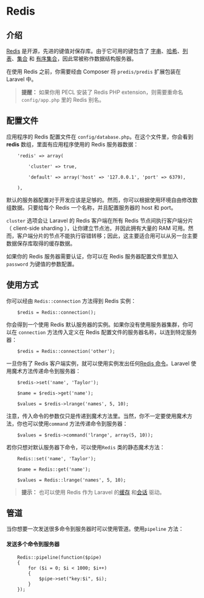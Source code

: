 # Redis

## 介绍

[Redis](http://redis.io) 是开源，先进的键值对保存库。由于它可用的键包含了 [字串](http://redis.io/topics/data-types#strings)、[哈希](http://redis.io/topics/data-types#hashes)、[列表](http://redis.io/topics/data-types#lists)、[集合](http://redis.io/topics/data-types#sets) 和 [有序集合](http://redis.io/topics/data-types#sorted-sets)，因此常被称作数据结构服务器。

在使用 Redis 之前，你需要经由 Composer 将 `predis/predis` 扩展包装在 Laravel 中。

> **提醒：** 如果你用 PECL 安装了 Redis PHP extension，则需要重命名 `config/app.php` 里的 Redis 别名。

## 配置文件

应用程序的 Redis 配置文件在 `config/database.php`。在这个文件里，你会看到**redis** 数组，里面有应用程序使用的 Redis 服务器数据：

```
    'redis' => array(

        'cluster' => true,

        'default' => array('host' => '127.0.0.1', 'port' => 6379),

    ),
```

默认的服务器配置对于开发应该是足够的。然而，你可以根据使用环境自由修改数组数据。只要给每个 Redis 一个名称，并且配置服务器的 host 和 port。

`cluster` 选项会让 Laravel 的 Redis 客户端在所有 Redis 节点间执行客户端分片（ client-side sharding ），让你建立节点池，并因此拥有大量的 RAM 可用。然而，客户端分片的节点不能执行容错转移；因此，这主要适合用可以从另一台主要数据保存库取得的缓存数据。

如果你的 Redis 服务器需要认证，你可以在 Redis 服务器配置文件里加入`password` 为键值的参数配置。

## 使用方式

你可以经由 `Redis::connection` 方法得到 Redis 实例：

```
    $redis = Redis::connection();
```

你会得到一个使用 Redis 默认服务器的实例。如果你没有使用服务器集群，你可以在 `connection` 方法传入定义在 Redis 配置文件的服务器名称，以连到特定服务器：

```
    $redis = Redis::connection('other');
```

一旦你有了 Redis 客户端实例，就可以使用实例发出任何[Redis 命令](http://redis.io/commands)。Laravel 使用魔术方法传递命令到服务器：

```
    $redis->set('name', 'Taylor');

    $name = $redis->get('name');

    $values = $redis->lrange('names', 5, 10);
```

注意，传入命令的参数仅只是传递到魔术方法里。当然，你不一定要使用魔术方法，你也可以使用`command` 方法传递命令到服务器：

```
    $values = $redis->command('lrange', array(5, 10));
```

若你只想对默认服务器下命令，可以使用`Redis` 类的静态魔术方法：

```
    Redis::set('name', 'Taylor');

    $name = Redis::get('name');

    $values = Redis::lrange('names', 5, 10);
```

> **提示：** 也可以使用 Redis 作为 Laravel 的[缓存](../cache) 和[会话](../session) 驱动。

## 管道

当你想要一次发送很多命令到服务器时可以使用管道。使用`pipeline` 方法：

#### 发送多个命令到服务器

```
    Redis::pipeline(function($pipe)
    {
        for ($i = 0; $i < 1000; $i++)
        {
            $pipe->set("key:$i", $i);
        }
    });
```